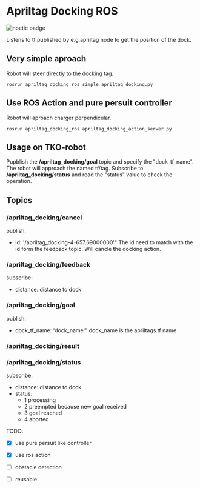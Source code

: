 # Apriltag Docking ROS
![noetic badge](https://github.com/JosefGst/apriltag_docking_ros/actions/workflows/noetic.yaml/badge.svg)

Listens to tf published by e.g.apriltag node to get the position of the dock.

## Very simple aproach
Robot will steer directly to the docking tag.

    rosrun apriltag_docking_ros simple_apriltag_docking.py
    
## Use ROS Action and pure persuit controller 
Robot will aproach charger perpendicular.

    rosrun apriltag_docking_ros apriltag_docking_action_server.py

## Usage on TKO-robot
Pupblish the **/apriltag_docking/goal** topic and specify the "dock_tf_name". The robot will approach the named tf/tag.
Subscribe to **/apriltag_docking/status** and read the "status" value to check the operation.

## Topics
### /apriltag_docking/cancel
publish:
- id: '/apriltag_docking-4-657.69000000'"
The id need to match with the id form the feedpack topic.
Will cancle the docking action.
### /apriltag_docking/feedback
subscribe:
- distance: distance to dock
### /apriltag_docking/goal
publish:
- dock_tf_name: 'dock_name'"
    dock_name is the apriltags tf name
### /apriltag_docking/result
### /apriltag_docking/status
subscribe:
- distance: distance to dock
- status:
    - 1 processing
    - 2 preempted because new goal received
    - 3 goal reached
    - 4 aborted


TODO:
- [x] use pure persuit like controller
- [x] use ros action
- [ ] obstacle detection
- [ ] reusable

